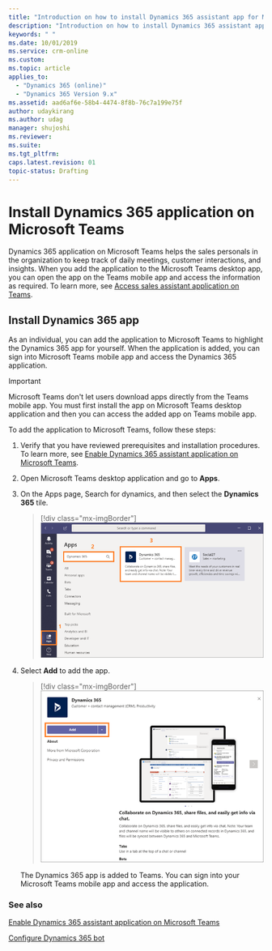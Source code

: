 ```yaml
---
title: "Introduction on how to install Dynamics 365 assistant app for Microsoft Teams | MicrosoftDocs"
description: "Introduction on how to install Dynamics 365 assistant app for Microsoft Teams"
keywords: " "
ms.date: 10/01/2019
ms.service: crm-online
ms.custom: 
ms.topic: article
applies_to:
  - "Dynamics 365 (online)"
  - "Dynamics 365 Version 9.x"
ms.assetid: aad6af6e-58b4-4474-8f8b-76c7a199e75f
author: udaykirang
ms.author: udag
manager: shujoshi
ms.reviewer: 
ms.suite: 
ms.tgt_pltfrm: 
caps.latest.revision: 01
topic-status: Drafting
---
```


# Install Dynamics 365 application on Microsoft Teams

Dynamics 365 application on Microsoft Teams helps the sales personals in the organization to keep track of daily meetings, customer interactions, and insights. When you add the application to the Microsoft Teams desktop app, you can open the app on the Teams mobile app and access the information as required. To learn more, see [Access sales assistant application on Teams](). 

## Install Dynamics 365 app

As an individual, you can add the application to Microsoft Teams to highlight the Dynamics 365 app for yourself. When the application is added, you can sign into Microsoft Teams mobile app and access the Dynamics 365 application.

> [!IMPORTANT]
> Microsoft Teams don't let users download apps directly from the Teams mobile app. You must first install the app on Microsoft Teams desktop application and then you can access the added app on Teams mobile app.

To add the application to Microsoft Teams, follow these steps:

1. Verify that you have reviewed prerequisites and installation procedures. To learn more, see [Enable Dynamics 365 assistant application on Microsoft Teams](intro-admin-guide-sales-insights.md#enable-dynamics-365-assistant-application-on-microsoft-teams).

2. Open Microsoft Teams desktop application and go to **Apps**.

3. On the Apps page, Search for dynamics, and then select the **Dynamics 365** tile.

    > [!div class="mx-imgBorder"]
    > ![Select Dynamics 365 app in Teams](media/si-admin-teams-dynamics-365-tile.png "Select Dynamics 365 app in Teams")

4. Select **Add** to add the app.

    > [!div class="mx-imgBorder"]
    > ![Add Dynamics 365 app in Teams](media/si-admin-teams-add-dynamics-365-app.png "Add Dynamics 365 app in Teams")

    The Dynamics 365 app is added to Teams. You can sign into your Microsoft Teams mobile app and access the application.

### See also

[Enable Dynamics 365 assistant application on Microsoft Teams](#enable-dynamics-365-assistant-application-on-microsoft-teams)

[Configure Dynamics 365 bot](configure-dynamics-365-bot.md)


